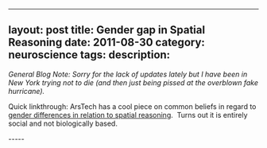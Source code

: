 --------

layout: post
title: Gender gap in Spatial Reasoning 
date: 2011-08-30
category: neuroscience
tags:
description:
---

<p><em>General Blog Note: Sorry for the lack of updates lately but I have been in New York trying not to die (and then just being pissed at the overblown fake hurricane).</em></p>
<p>Quick linkthrough: ArsTech has a cool piece on common beliefs in regard to <a href="http://bit.ly/n9LJO7" target="_blank">gender differences in relation to spatial reasoning</a>. &nbsp;Turns out it is entirely social and not biologically based.</p>
-----

